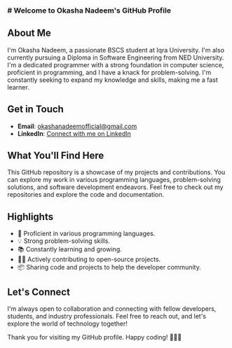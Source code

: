 ### # Welcome to Okasha Nadeem's GitHub Profile

## About Me
I'm Okasha Nadeem, a passionate BSCS student at Iqra University. I'm also currently pursuing a Diploma in Software Engineering from NED University. I'm a dedicated programmer with a strong foundation in computer science, proficient in programming, and I have a knack for problem-solving. I'm constantly seeking to expand my knowledge and skills, making me a fast learner.

## Get in Touch
- **Email**: [okashanadeemofficial@gmail.com](mailto:okashanadeemofficial@gmail.com)
- **LinkedIn**: [Connect with me on LinkedIn](https://www.linkedin.com/in/okasha-nadeem-jafri/)

## What You'll Find Here
This GitHub repository is a showcase of my projects and contributions. You can explore my work in various programming languages, problem-solving solutions, and software development endeavors. Feel free to check out my repositories and explore the code and documentation.

## Highlights

- 🚀 Proficient in various programming languages.
- 💡 Strong problem-solving skills.
- 📚 Constantly learning and growing.
- 👨‍💻 Actively contributing to open-source projects.
- 📦 Sharing code and projects to help the developer community.


## Let's Connect
I'm always open to collaboration and connecting with fellow developers, students, and industry professionals. Feel free to reach out, and let's explore the world of technology together!

Thank you for visiting my GitHub profile. Happy coding! 🚀👨‍💻

<!--
**Okasha-Nadeem/Okasha-Nadeem** is a ✨ _special_ ✨ repository because its `README.md` (this file) appears on your GitHub profile.

Here are some ideas to get you started:

- 🔭 I’m currently working on ...
- 🌱 I’m currently learning ...
- 👯 I’m looking to collaborate on ...
- 🤔 I’m looking for help with ...
- 💬 Ask me about ...
- 📫 How to reach me: ...
- 😄 Pronouns: ...
- ⚡ Fun fact: ...
-->
